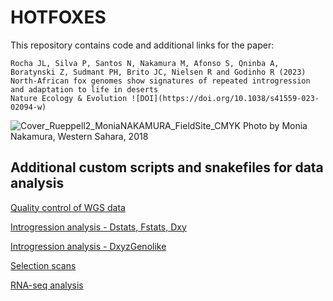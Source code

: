 # HOTFOXES

This repository contains code and additional links for the paper:

```
Rocha JL, Silva P, Santos N, Nakamura M, Afonso S, Qninba A, Boratynski Z, Sudmant PH, Brito JC, Nielsen R and Godinho R (2023)
North-African fox genomes show signatures of repeated introgression and adaptation to life in deserts
Nature Ecology & Evolution ![DOI](https://doi.org/10.1038/s41559-023-02094-w)
```

![Cover_Rueppell2_MoniaNAKAMURA_FieldSite_CMYK](https://user-images.githubusercontent.com/42983167/229400487-79a1a5a2-8784-4090-948a-f4969bd23b64.png)
Photo by Monia Nakamura, Western Sahara, 2018

## Additional custom scripts and snakefiles for data analysis

[Quality control of WGS data](https://github.com/joanocha/NGS-quality-control)

[Introgression analysis - Dstats, Fstats, Dxy](https://github.com/joanocha/ngsIntrogression)

[Introgression analysis - DxyzGenolike](https://github.com/joanocha/DxyzGenoLike)

[Selection scans](https://github.com/joanocha/ngsSelection)

[RNA-seq analysis](https://github.com/pdroslva84/hotfoxes)




